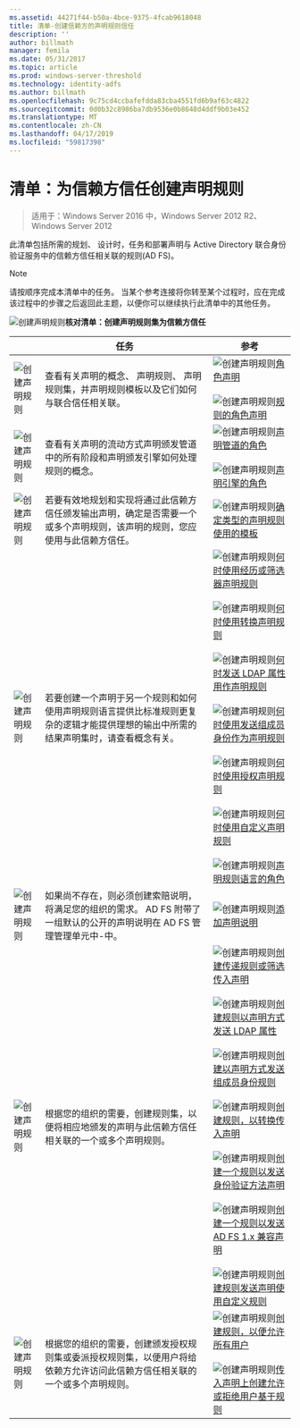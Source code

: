 ```yaml
---
ms.assetid: 44271f44-b50a-4bce-9375-4fcab9618048
title: 清单-创建信赖方的声明规则信任
description: ''
author: billmath
manager: femila
ms.date: 05/31/2017
ms.topic: article
ms.prod: windows-server-threshold
ms.technology: identity-adfs
ms.author: billmath
ms.openlocfilehash: 9c75cd4ccbafefdda83cba4551fd6b9af63c4822
ms.sourcegitcommit: 0d0b32c8986ba7db9536e0b8648d4ddf9b03e452
ms.translationtype: MT
ms.contentlocale: zh-CN
ms.lasthandoff: 04/17/2019
ms.locfileid: "59817398"
---
```

# <a name="checklist-creating-claim-rules-for-a-relying-party-trust"></a>清单：为信赖方信任创建声明规则

>适用于：Windows Server 2016 中，Windows Server 2012 R2、 Windows Server 2012

此清单包括所需的规划、 设计时，任务和部署声明与 Active Directory 联合身份验证服务中的信赖方信任相关联的规则\(AD FS\)。  
  
> [!NOTE]  
> 请按顺序完成本清单中的任务。 当某个参考连接将你转至某个过程时，应在完成该过程中的步骤之后返回此主题，以便你可以继续执行此清单中的其他任务。  
  
![创建声明规则](media/2b05dce3-938f-4168-9b8f-1f4398cbdb9b.gif)**核对清单：创建声明规则集为信赖方信任**  
  
||任务|参考|  
|-|--------|-------------|  
|![创建声明规则](media/icon_checkboxo.gif)|查看有关声明的概念、 声明规则、 声明规则集，并声明规则模板以及它们如何与联合信任相关联。|![创建声明规则](media/faa393df-4856-4431-9eda-4f4e5be72a90.gif)[角色声明](../../ad-fs/technical-reference/The-Role-of-Claims.md)<br /><br />![创建声明规则](media/faa393df-4856-4431-9eda-4f4e5be72a90.gif)[规则的角色声明](../../ad-fs/technical-reference/The-Role-of-Claim-Rules.md)|  
|![创建声明规则](media/icon_checkboxo.gif)|查看有关声明的流动方式声明颁发管道中的所有阶段和声明颁发引擎如何处理规则的概念。|![创建声明规则](media/faa393df-4856-4431-9eda-4f4e5be72a90.gif)[声明管道的角色](../../ad-fs/technical-reference/The-Role-of-the-Claims-Pipeline.md)<br /><br />![创建声明规则](media/faa393df-4856-4431-9eda-4f4e5be72a90.gif)[声明引擎的角色](../../ad-fs/technical-reference/The-Role-of-the-Claims-Engine.md)|  
|![创建声明规则](media/icon_checkboxo.gif)|若要有效地规划和实现将通过此信赖方信任颁发输出声明，确定是否需要一个或多个声明规则，该声明的规则，您应使用与此信赖方信任。|![创建声明规则](media/faa393df-4856-4431-9eda-4f4e5be72a90.gif)[确定类型的声明规则使用的模板](../../ad-fs/technical-reference/Determine-the-Type-of-Claim-Rule-Template-to-Use.md)|  
|![创建声明规则](media/icon_checkboxo.gif)|若要创建一个声明于另一个规则和如何使用声明规则语言提供比标准规则更复杂的逻辑才能提供理想的输出中所需的结果声明集时，请查看概念有关。|![创建声明规则](media/faa393df-4856-4431-9eda-4f4e5be72a90.gif)[何时使用经历或筛选器声明规则](../../ad-fs/technical-reference/When-to-Use-a-Pass-Through-or-Filter-Claim-Rule.md)<br /><br />![创建声明规则](media/faa393df-4856-4431-9eda-4f4e5be72a90.gif)[何时使用转换声明规则](../../ad-fs/technical-reference/When-to-Use-a-Transform-Claim-Rule.md)<br /><br />![创建声明规则](media/faa393df-4856-4431-9eda-4f4e5be72a90.gif)[何时发送 LDAP 属性用作声明规则](../../ad-fs/technical-reference/When-to-Use-a-Send-LDAP-Attributes-as-Claims-Rule.md)<br /><br />![创建声明规则](media/faa393df-4856-4431-9eda-4f4e5be72a90.gif)[何时使用发送组成员身份作为声明规则](../../ad-fs/technical-reference/When-to-Use-a-Send-Group-Membership-as-a-Claim-Rule.md)<br /><br />![创建声明规则](media/faa393df-4856-4431-9eda-4f4e5be72a90.gif)[何时使用授权声明规则](../../ad-fs/technical-reference/When-to-Use-an-Authorization-Claim-Rule.md)<br /><br />![创建声明规则](media/faa393df-4856-4431-9eda-4f4e5be72a90.gif)[何时使用自定义声明规则](../../ad-fs/technical-reference/When-to-Use-a-Custom-Claim-Rule.md)<br /><br />![创建声明规则](media/faa393df-4856-4431-9eda-4f4e5be72a90.gif)[声明规则语言的角色](../../ad-fs/technical-reference/The-Role-of-the-Claim-Rule-Language.md)|  
|![创建声明规则](media/icon_checkboxo.gif)|如果尚不存在，则必须创建索赔说明，将满足您的组织的需求。 AD FS 附带了一组默认的公开的声明说明在 AD FS 管理管理单元中\-中。|![创建声明规则](media/15dd35b6-6cc6-421f-93f8-7109920e7144.gif)[添加声明说明](../../ad-fs/operations/Add-a-Claim-Description.md)|  
|![创建声明规则](media/icon_checkboxo.gif)|根据您的组织的需要，创建规则集，以便将相应地颁发的声明与此信赖方信任相关联的一个或多个声明规则。|![创建声明规则](media/15dd35b6-6cc6-421f-93f8-7109920e7144.gif)[创建传递规则或筛选传入声明](../../ad-fs/operations/Create-a-Rule-to-Pass-Through-or-Filter-an-Incoming-Claim.md)<br /><br />![创建声明规则](media/15dd35b6-6cc6-421f-93f8-7109920e7144.gif)[创建规则以声明方式发送 LDAP 属性](../../ad-fs/operations/Create-a-Rule-to-Send-LDAP-Attributes-as-Claims.md)<br /><br />![创建声明规则](media/15dd35b6-6cc6-421f-93f8-7109920e7144.gif)[创建以声明方式发送组成员身份规则](../../ad-fs/operations/Create-a-Rule-to-Send-Group-Membership-as-a-Claim.md)<br /><br />![创建声明规则](media/15dd35b6-6cc6-421f-93f8-7109920e7144.gif)[创建规则，以转换传入声明](../../ad-fs/operations/Create-a-Rule-to-Transform-an-Incoming-Claim.md)<br /><br />![创建声明规则](media/15dd35b6-6cc6-421f-93f8-7109920e7144.gif)[创建一个规则以发送身份验证方法声明](../../ad-fs/operations/Create-a-Rule-to-Send-an-Authentication-Method-Claim.md)<br /><br />![创建声明规则](media/15dd35b6-6cc6-421f-93f8-7109920e7144.gif)[创建一个规则以发送 AD FS 1.x 兼容声明](../../ad-fs/operations/Create-a-Rule-to-Send-an-AD-FS-1x-Compatible-Claim.md)<br /><br />![创建声明规则](media/15dd35b6-6cc6-421f-93f8-7109920e7144.gif)[创建规则发送声明使用自定义规则](../../ad-fs/operations/Create-a-Rule-to-Send-Claims-Using-a-Custom-Rule.md)|  
|![创建声明规则](media/icon_checkboxo.gif)|根据您的组织的需要，创建颁发授权规则集或委派授权规则集，以便用户将给依赖方允许访问此信赖方信任相关联的一个或多个声明规则。|![创建声明规则](media/15dd35b6-6cc6-421f-93f8-7109920e7144.gif)[创建规则，以便允许所有用户](../../ad-fs/operations/Create-a-Rule-to-Permit-All-Users.md)<br /><br />![创建声明规则](media/15dd35b6-6cc6-421f-93f8-7109920e7144.gif)[传入声明上创建允许或拒绝用户基于规则](../../ad-fs/operations/Create-a-Rule-to-Permit-or-Deny-Users-Based-on-an-Incoming-Claim.md)|  
